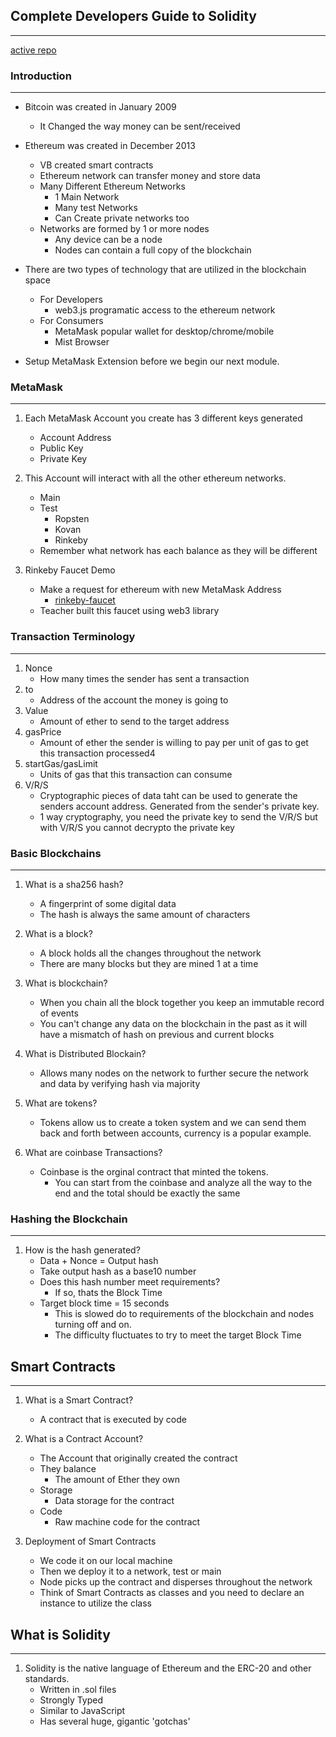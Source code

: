 ## Complete Developers Guide to Solidity
---
[active repo](https://github.com/mcooper7649/SolidityBootCamp.git)




### Introduction
---

- Bitcoin was created in January 2009
    - It Changed the way money can be sent/received
    
- Ethereum was created in December 2013
    - VB created smart contracts
    - Ethereum network can transfer money and store data
    - Many Different Ethereum Networks
        - 1 Main Network
        - Many test Networks
        - Can Create private networks too
    - Networks are formed by 1 or more nodes
        - Any device can be a node
        - Nodes can contain a full copy of the blockchain

- There are two types of technology that are utilized in the blockchain space
    - For Developers
        - web3.js programatic access to the ethereum network
    - For Consumers
        - MetaMask popular wallet for desktop/chrome/mobile
        - Mist Browser

* Setup MetaMask Extension before we begin our next module. 

### MetaMask
---

1. Each MetaMask Account you create has 3 different keys generated
    - Account Address
    - Public Key
    - Private Key

2. This Account will interact with all the other ethereum networks.
    - Main
    - Test
        - Ropsten
        - Kovan
        - Rinkeby
    - Remember what network has each balance as they will be different

3. Rinkeby Faucet Demo
    - Make a request for ethereum with new MetaMask Address
        - [rinkeby-faucet](rinkeby-faucet.com)
    - Teacher built this faucet using web3 library



### Transaction Terminology
---

1. Nonce
    - How many times the sender has sent a transaction
2. to 
    - Address of the account the money is going to
3. Value 
    - Amount of ether to send to the target address
4. gasPrice
    - Amount of ether the sender is willing to pay per unit of gas to get this transaction processed4
5. startGas/gasLimit
    - Units of gas that this transaction can consume
6. V/R/S 
    - Cryptographic pieces of data taht can be used to generate the senders account address. Generated from the sender's private key.
    - 1 way cryptography, you need the private key to send the V/R/S but with V/R/S you cannot decrypto the private key


### Basic Blockchains
---

1. What is a sha256 hash?
    - A fingerprint of some digital data
    - The hash is always the same amount of characters
    
2. What is a block?
    - A block holds all the changes throughout the network
    - There are many blocks but they are mined 1 at a time
3. What is blockchain?
    - When you chain all the block together you keep an immutable record of events
    - You can't change any data on the blockchain in the past as it will have a mismatch of hash on previous and current blocks
4. What is Distributed Blockain?
    -  Allows many nodes on the network to further secure the network and data by verifying hash via majority
5. What are tokens?
    - Tokens allow us to create a token system and we can send them back and forth between accounts, currency is a popular example.
6. What are coinbase Transactions?
    - Coinbase is the orginal contract that minted the tokens.
        - You can start from the coinbase and analyze all the way to the end and the total should be exactly the same

### Hashing the Blockchain
---

1. How is the hash generated?
    - Data + Nonce = Output hash
    - Take output hash as a base10 number
    - Does this hash number meet requirements?
        - If so, thats the Block Time
    - Target block time = 15 seconds
        - This is slowed do to requirements of the blockchain and nodes turning off and on.
        - The difficulty fluctuates to try to meet the target Block Time



## Smart Contracts
---

1. What is a Smart Contract?
    - A contract that is executed by code

2. What is a Contract Account?
    - The Account that originally created the contract
    - They balance 
        - The amount of Ether they own
    - Storage
        - Data storage for the contract
    - Code
        - Raw machine code for the contract

3. Deployment of Smart Contracts
    - We code it on our local machine 
    - Then we deploy it to a network, test or main
    - Node picks up the contract and disperses throughout the network
    - Think of Smart Contracts as classes and you need to declare an instance to utilize the class

## What is Solidity
---

1. Solidity is the native language of Ethereum and the ERC-20 and other standards.
    - Written in .sol files
    - Strongly Typed
    - Similar to JavaScript
    - Has several huge, gigantic 'gotchas'